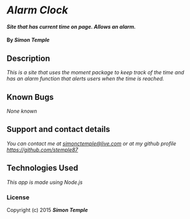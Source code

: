 # _Alarm Clock_

#### _Site that has current time on page. Allows an alarm._

#### By _**Simon Temple**_

## Description

_This is a site that uses the moment package to keep track of the time and has an alarm function that alerts users when the time is reached._

## Known Bugs

_None known_

## Support and contact details

_You can contact me at simonctemple@live.com or at my github profile https://github.com/stemple87_

## Technologies Used

_This app is made using Node.js_

### License


Copyright (c) 2015 **_Simon Temple_**
